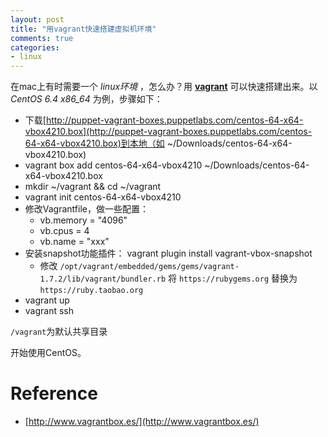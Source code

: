 ```yaml
---
layout: post
title: "用vagrant快速搭建虚拟机环境"
comments: true
categories:
- linux
---
```


在mac上有时需要一个 *linux环境* ，怎么办？用 **[vagrant](https://www.vagrantup.com/)** 可以快速搭建出来。以 *CentOS 6.4 x86_64* 为例，步骤如下：

- 下载[http://puppet-vagrant-boxes.puppetlabs.com/centos-64-x64-vbox4210.box](http://puppet-vagrant-boxes.puppetlabs.com/centos-64-x64-vbox4210.box)到本地（如 ~/Downloads/centos-64-x64-vbox4210.box)
- vagrant box add centos-64-x64-vbox4210 ~/Downloads/centos-64-x64-vbox4210.box
- mkdir ~/vagrant && cd ~/vagrant
- vagrant init centos-64-x64-vbox4210
- 修改Vagrantfile，做一些配置：
	- vb.memory = "4096"
	- vb.cpus = 4
	- vb.name = "xxx"
- 安装snapshot功能插件： vagrant plugin install vagrant-vbox-snapshot
	- 修改 `/opt/vagrant/embedded/gems/gems/vagrant-1.7.2/lib/vagrant/bundler.rb` 将 `https://rubygems.org` 替换为 `https://ruby.taobao.org`
- vagrant up
- vagrant ssh

`/vagrant`为默认共享目录

开始使用CentOS。

Reference
=========
- [http://www.vagrantbox.es/](http://www.vagrantbox.es/)
